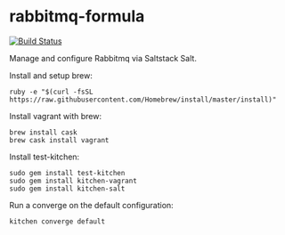 # rabbitmq-formula
[![Build Status](https://travis-ci.org/ssplatt/rabbitmq-formula.svg?branch=master)](https://travis-ci.org/ssplatt/rabbitmq-formula)

Manage and configure Rabbitmq via Saltstack Salt.

Install and setup brew:
```
ruby -e "$(curl -fsSL https://raw.githubusercontent.com/Homebrew/install/master/install)"
```

Install vagrant with brew:
```
brew install cask
brew cask install vagrant
```

Install test-kitchen:
```
sudo gem install test-kitchen
sudo gem install kitchen-vagrant
sudo gem install kitchen-salt
```

Run a converge on the default configuration:
```
kitchen converge default
```
